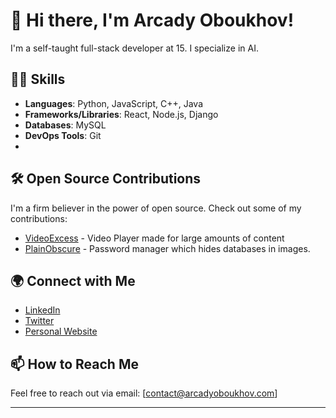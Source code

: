 # 👋 Hi there, I'm Arcady Oboukhov!

I'm a self-taught full-stack developer at 15. I specialize in AI.   

## 👨‍💻 Skills
- **Languages**: Python, JavaScript, C++, Java
- **Frameworks/Libraries**: React, Node.js, Django
- **Databases**: MySQL
- **DevOps Tools**: Git
- 
## 🛠️ Open Source Contributions
I'm a firm believer in the power of open source. Check out some of my contributions:
- [VideoExcess](https://github.com/arcadyoboukhov/VideoExcess) - Video Player made for large amounts of content
- [PlainObscure](https://github.com/arcadyoboukhov/arcadyoboukhov) - Password manager which hides databases in images. 
 


## 🌍 Connect with Me
- [LinkedIn]([https://www.linkedin.com/in/yourprofile](https://www.linkedin.com/in/arcady-oboukhov-294b0b323))
- [Twitter](https://x.com/ArcadyOboukhov?mx=2)
- [Personal Website](https://arcadyoboukhov.com)

## 📫 How to Reach Me
Feel free to reach out via email: [contact@arcadyoboukhov.com]

---
